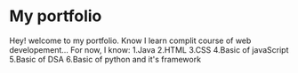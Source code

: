 # My portfolio
Hey! welcome to my portfolio.
Know I learn complit course of web developement...
For now, I know:
1.Java
2.HTML
3.CSS
4.Basic of javaScript
5.Basic of DSA
6.Basic of python and it's framework
